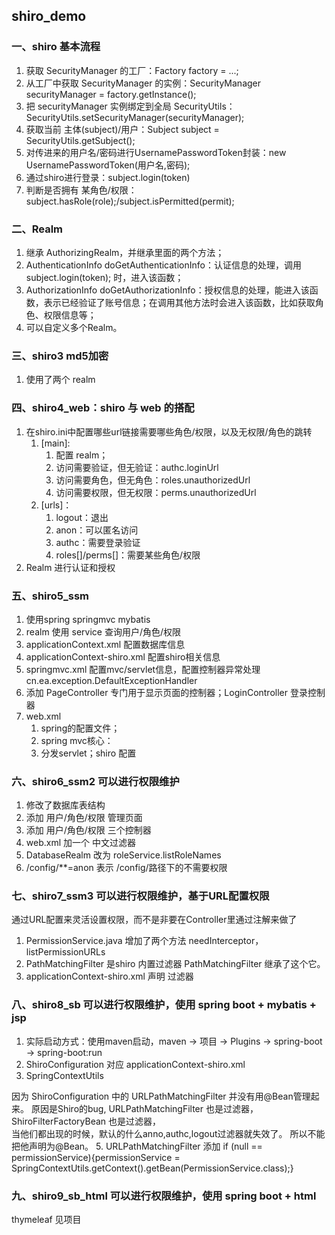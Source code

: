 
## shiro_demo

### 一、shiro 基本流程
1. 获取 SecurityManager 的工厂：Factory<SecurityManager> factory = ...;
2. 从工厂中获取 SecurityManager 的实例：SecurityManager securityManager = factory.getInstance();
3. 把 securityManager 实例绑定到全局 SecurityUtils：SecurityUtils.setSecurityManager(securityManager);
4. 获取当前 主体(subject)/用户：Subject subject = SecurityUtils.getSubject();
5. 对传进来的用户名/密码进行UsernamePasswordToken封装：new UsernamePasswordToken(用户名,密码);
6. 通过shiro进行登录：subject.login(token)
7. 判断是否拥有 某角色/权限：subject.hasRole(role);/subject.isPermitted(permit);

### 二、Realm 
1. 继承 AuthorizingRealm，并继承里面的两个方法；
2. AuthenticationInfo doGetAuthenticationInfo：认证信息的处理，调用 subject.login(token); 时，进入该函数；
3. AuthorizationInfo doGetAuthorizationInfo：授权信息的处理，能进入该函数，表示已经验证了账号信息；在调用其他方法时会进入该函数，比如获取角色、权限信息等；
4. 可以自定义多个Realm。

### 三、shiro3 md5加密
1. 使用了两个 realm

### 四、shiro4_web：shiro 与 web 的搭配
1. 在shiro.ini中配置哪些url链接需要哪些角色/权限，以及无权限/角色的跳转
    1. [main]: 
       1. 配置 realm；
       2. 访问需要验证，但无验证：authc.loginUrl
       3. 访问需要角色，但无角色：roles.unauthorizedUrl
       4. 访问需要权限，但无权限：perms.unauthorizedUrl
    2. [urls]：
       1. logout：退出
       2. anon：可以匿名访问
       3. authc：需要登录验证
       4. roles[]/perms[]：需要某些角色/权限
2. Realm 进行认证和授权 

### 五、shiro5_ssm
1. 使用spring springmvc mybatis
2. realm 使用 service 查询用户/角色/权限
3. applicationContext.xml 配置数据库信息
4. applicationContext-shiro.xml 配置shiro相关信息
5. springmvc.xml 配置mvc/servlet信息，配置控制器异常处理 cn.ea.exception.DefaultExceptionHandler
6. 添加 PageController 专门用于显示页面的控制器；LoginController 登录控制器
7. web.xml
   1. spring的配置文件；
   2. spring mvc核心：
   3. 分发servlet；shiro 配置

### 六、shiro6_ssm2 可以进行权限维护
1. 修改了数据库表结构
2. 添加 用户/角色/权限 管理页面
3. 添加 用户/角色/权限 三个控制器
4. web.xml 加一个 中文过滤器
5. DatabaseRealm 改为 roleService.listRoleNames
6. /config/**=anon  表示 /config/路径下的不需要权限

### 七、shiro7_ssm3 可以进行权限维护，基于URL配置权限
通过URL配置来灵活设置权限，而不是非要在Controller里通过注解来做了
1. PermissionService.java 
   增加了两个方法 needInterceptor，listPermissionURLs
2. PathMatchingFilter 是shiro 内置过滤器 PathMatchingFilter 继承了这个它。
3. applicationContext-shiro.xml 声明 过滤器

### 八、shiro8_sb 可以进行权限维护，使用 spring boot + mybatis + jsp
1. 实际启动方式：使用maven启动，maven -> 项目 -> Plugins -> spring-boot -> spring-boot:run
2. ShiroConfiguration 对应 applicationContext-shiro.xml 
3. SpringContextUtils 

因为 ShiroConfiguration 中的 URLPathMatchingFilter 并没有用@Bean管理起来。
原因是Shiro的bug, URLPathMatchingFilter 也是过滤器，ShiroFilterFactoryBean 也是过滤器，\
当他们都出现的时候，默认的什么anno,authc,logout过滤器就失效了。
所以不能把他声明为@Bean。
5. URLPathMatchingFilter
添加 if (null == permissionService){permissionService = SpringContextUtils.getContext().getBean(PermissionService.class);}

### 九、shiro9_sb_html 可以进行权限维护，使用 spring boot + html
thymeleaf 见项目